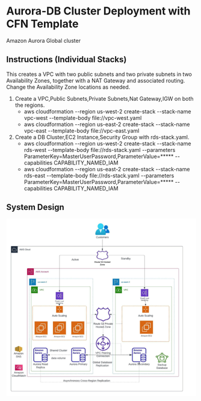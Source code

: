 # Aurora-DB Cluster Deployment with CFN Template
Amazon Aurora Global cluster

## Instructions (Individual Stacks)
This creates a VPC with two public subnets and two private subnets in two Availability Zones, 
together with a NAT Gateway and associated routing. Change the Availability Zone locations as needed.
 
1. Create a VPC,Public Subnets,Private Subnets,Nat Gateway,IGW on both the regions.
      - aws cloudformation --region us-west-2 create-stack --stack-name vpc-west --template-body file://vpc-west.yaml
      - aws cloudformation --region us-east-2 create-stack --stack-name vpc-east --template-body file://vpc-east.yaml
2. Create a DB Cluster,EC2 Instance,Security Group with rds-stack.yaml.
      - aws cloudformation --region us-west-2 create-stack --stack-name rds-west --template-body file://rds-stack.yaml --parameters ParameterKey=MasterUserPassword,ParameterValue=***** --capabilities CAPABILITY_NAMED_IAM
      - aws cloudformation --region us-east-2 create-stack --stack-name rds-east --template-body file://rds-stack.yaml --parameters ParameterKey=MasterUserPassword,ParameterValue=***** --capabilities CAPABILITY_NAMED_IAM

## System Design

![alt text](https://github.com/mjai39/Aurora-DBCluster/blob/main/DBDisaster.jpeg?raw=true)
